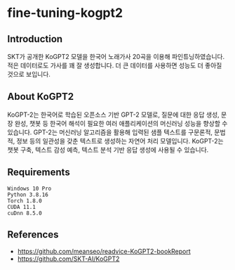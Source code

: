 # fine-tuning-kogpt2

## Introduction
SKT가 공개한 KoGPT2 모델을 한국어 노래가사 20곡을 이용해 파인튜닝하였습니다. 적은 데이터로도 가사를 꽤 잘 생성합니다. 더 큰 데이터를 사용하면 성능도 더 좋아질 것으로 보입니다.

## About KoGPT2
KoGPT-2는 한국어로 학습된 오픈소스 기반 GPT-2 모델로, 질문에 대한 응답 생성, 문장 완성, 챗봇 등 한국어 해석이 필요한 여러 애플리케이션의 머신러닝 성능을 향상할 수 있습니다. GPT-2는 머신러닝 알고리즘을 활용해 입력된 샘플 텍스트를 구문론적, 문법적, 정보 등의 일관성을 갖춘 텍스트로 생성하는 자연어 처리 모델입니다. KoGPT-2는 챗봇 구축, 텍스트 감성 예측, 텍스트 분석 기반 응답 생성에 사용될 수 있습니다.

## Requirements
```
Windows 10 Pro
Python 3.8.16
Torch 1.8.0
CUDA 11.1
cuDnn 8.5.0
```

## References
- https://github.com/meanseo/readvice-KoGPT2-bookReport
- https://github.com/SKT-AI/KoGPT2
